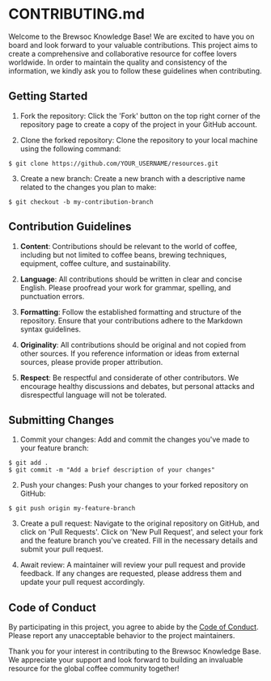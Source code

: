 # CONTRIBUTING.md

Welcome to the Brewsoc Knowledge Base! We are excited to have you on board and look forward to your valuable contributions. This project aims to create a comprehensive and collaborative resource for coffee lovers worldwide. In order to maintain the quality and consistency of the information, we kindly ask you to follow these guidelines when contributing.

## Getting Started

1. Fork the repository: Click the 'Fork' button on the top right corner of the repository page to create a copy of the project in your GitHub account.

2. Clone the forked repository: Clone the repository to your local machine using the following command:

```
$ git clone https://github.com/YOUR_USERNAME/resources.git
```

3. Create a new branch: Create a new branch with a descriptive name related to the changes you plan to make:

```
$ git checkout -b my-contribution-branch
```

## Contribution Guidelines

1. **Content**: Contributions should be relevant to the world of coffee, including but not limited to coffee beans, brewing techniques, equipment, coffee culture, and sustainability.

2. **Language**: All contributions should be written in clear and concise English. Please proofread your work for grammar, spelling, and punctuation errors.

3. **Formatting**: Follow the established formatting and structure of the repository. Ensure that your contributions adhere to the Markdown syntax guidelines.

4. **Originality**: All contributions should be original and not copied from other sources. If you reference information or ideas from external sources, please provide proper attribution.

5. **Respect**: Be respectful and considerate of other contributors. We encourage healthy discussions and debates, but personal attacks and disrespectful language will not be tolerated.

## Submitting Changes

1. Commit your changes: Add and commit the changes you've made to your feature branch:

```
$ git add .
$ git commit -m "Add a brief description of your changes"
```
2. Push your changes: Push your changes to your forked repository on GitHub:

```
$ git push origin my-feature-branch
```


3. Create a pull request: Navigate to the original repository on GitHub, and click on 'Pull Requests'. Click on 'New Pull Request', and select your fork and the feature branch you've created. Fill in the necessary details and submit your pull request.

4. Await review: A maintainer will review your pull request and provide feedback. If any changes are requested, please address them and update your pull request accordingly.

## Code of Conduct

By participating in this project, you agree to abide by the [Code of Conduct](CODE_OF_CONDUCT.md). Please report any unacceptable behavior to the project maintainers.

Thank you for your interest in contributing to the Brewsoc Knowledge Base. We appreciate your support and look forward to building an invaluable resource for the global coffee community together!
